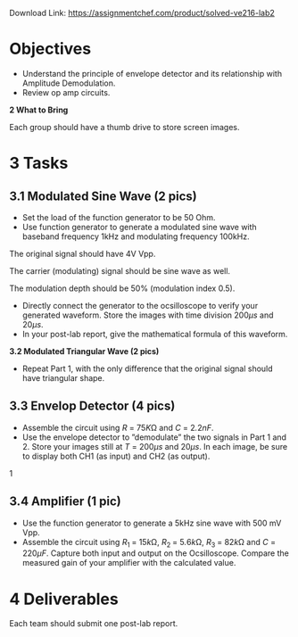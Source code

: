 Download Link: https://assignmentchef.com/product/solved-ve216-lab2
<br>
<h1>Objectives</h1>

<ul>

 <li>Understand the principle of envelope detector and its relationship with Amplitude Demodulation.</li>

 <li>Review op amp circuits.</li>

</ul>

<strong>2        What to Bring</strong>

Each group should have a thumb drive to store screen images.

<h1>3      Tasks</h1>

<h2>3.1       Modulated Sine Wave (2 pics)</h2>

<ul>

 <li>Set the load of the function generator to be 50 Ohm.</li>

 <li>Use function generator to generate a modulated sine wave with baseband frequency 1kHz and modulating frequency 100kHz.</li>

</ul>

The original signal should have 4V Vpp.

The carrier (modulating) signal should be sine wave as well.

The modulation depth should be 50% (modulation index 0.5).

<ul>

 <li>Directly connect the generator to the ocsilloscope to verify your generated waveform. Store the images with time division 200<em>µs </em>and 20<em>µs</em>.</li>

 <li>In your post-lab report, give the mathematical formula of this waveform.</li>

</ul>

<strong>3.2       Modulated Triangular Wave (2 pics)</strong>

<ul>

 <li>Repeat Part 1, with the only difference that the original signal should have triangular shape.</li>

</ul>

<h2>3.3       Envelop Detector (4 pics)</h2>

<ul>

 <li>Assemble the circuit using <em>R </em>= 75<em>K</em>Ω and <em>C </em>= 2<em>.</em>2<em>nF</em>.</li>

 <li>Use the envelope detector to ”demodulate” the two signals in Part 1 and 2. Store your images still at <em>T </em>= 200<em>µs </em>and 20<em>µs</em>. In each image, be sure to display both CH1 (as input) and CH2 (as output).</li>

</ul>

1

<h2>3.4      Amplifier (1 pic)</h2>

<ul>

 <li>Use the function generator to generate a 5kHz sine wave with 500 mV Vpp.</li>

 <li>Assemble the circuit using <em>R</em><sub>1 </sub>= 15<em>k</em>Ω, <em>R</em><sub>2 </sub>= 5<em>.</em>6<em>k</em>Ω, <em>R</em><sub>3 </sub>= 82<em>k</em>Ω and <em>C </em>= 220<em>µF</em>. Capture both input and output on the Ocsilloscope. Compare the measured gain of your amplifier with the calculated value.</li>

</ul>

<h1>4      Deliverables</h1>

Each team should submit one post-lab report.